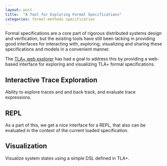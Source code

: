 ```yaml
---
layout: post
title:  "A Tool for Exploring Formal Specifications"
categories: formal-methods specification
---
```


Formal specifications are a core part of rigorous distributed systems design and verification, but the existing tools have still been lacking in providing good interfaces for interacting with, exploring, visualizing and sharing these specifications and models in a convenient manner. 

The [TLA+ web explorer](https://github.com/will62794/tla-web) has had a goal to address this by providing a web-based interface for exploring and visualizing TLA+ formal specifications. 

## Interactive Trace Exploration

Ability to explore traces and and back track, and evaluate trace expressions.

## REPL

As a part of this, we get a nice interface for a REPL, that also can be evaluated in the context of the current loaded specification.

## Visualization

Visualize system states using a simple DSL defined in TLA+.